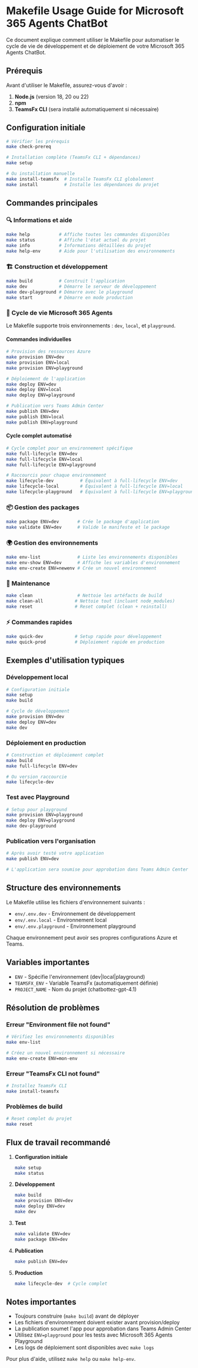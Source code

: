 # Makefile Usage Guide for Microsoft 365 Agents ChatBot

Ce document explique comment utiliser le Makefile pour automatiser le cycle de vie de développement et de déploiement de votre Microsoft 365 Agents ChatBot.

## Prérequis

Avant d'utiliser le Makefile, assurez-vous d'avoir :

1. **Node.js** (version 18, 20 ou 22)
2. **npm** 
3. **TeamsFx CLI** (sera installé automatiquement si nécessaire)

## Configuration initiale

```bash
# Vérifier les prérequis
make check-prereq

# Installation complète (TeamsFx CLI + dépendances)
make setup

# Ou installation manuelle
make install-teamsfx  # Installe TeamsFx CLI globalement
make install          # Installe les dépendances du projet
```

## Commandes principales

### 🔍 Informations et aide

```bash
make help           # Affiche toutes les commandes disponibles
make status         # Affiche l'état actuel du projet
make info           # Informations détaillées du projet
make help-env       # Aide pour l'utilisation des environnements
```

### 🏗️ Construction et développement

```bash
make build          # Construit l'application
make dev            # Démarre le serveur de développement
make dev-playground # Démarre avec le playground
make start          # Démarre en mode production
```

### 🚀 Cycle de vie Microsoft 365 Agents

Le Makefile supporte trois environnements : `dev`, `local`, et `playground`.

#### Commandes individuelles

```bash
# Provision des ressources Azure
make provision ENV=dev
make provision ENV=local
make provision ENV=playground

# Déploiement de l'application
make deploy ENV=dev
make deploy ENV=local  
make deploy ENV=playground

# Publication vers Teams Admin Center
make publish ENV=dev
make publish ENV=local
make publish ENV=playground
```

#### Cycle complet automatisé

```bash
# Cycle complet pour un environnement spécifique
make full-lifecycle ENV=dev
make full-lifecycle ENV=local
make full-lifecycle ENV=playground

# Raccourcis pour chaque environnement
make lifecycle-dev          # Équivalent à full-lifecycle ENV=dev
make lifecycle-local        # Équivalent à full-lifecycle ENV=local
make lifecycle-playground   # Équivalent à full-lifecycle ENV=playground
```

### 📦 Gestion des packages

```bash
make package ENV=dev       # Crée le package d'application
make validate ENV=dev      # Valide le manifeste et le package
```

### 🌍 Gestion des environnements

```bash
make env-list              # Liste les environnements disponibles
make env-show ENV=dev      # Affiche les variables d'environnement
make env-create ENV=newenv # Crée un nouvel environnement
```

### 🧹 Maintenance

```bash
make clean                 # Nettoie les artéfacts de build
make clean-all            # Nettoie tout (incluant node_modules)
make reset                # Reset complet (clean + reinstall)
```

### ⚡ Commandes rapides

```bash
make quick-dev            # Setup rapide pour développement
make quick-prod           # Déploiement rapide en production
```

## Exemples d'utilisation typiques

### Développement local

```bash
# Configuration initiale
make setup
make build

# Cycle de développement
make provision ENV=dev
make deploy ENV=dev
make dev
```

### Déploiement en production

```bash
# Construction et déploiement complet
make build
make full-lifecycle ENV=dev

# Ou version raccourcie
make lifecycle-dev
```

### Test avec Playground

```bash
# Setup pour playground
make provision ENV=playground
make deploy ENV=playground
make dev-playground
```

### Publication vers l'organisation

```bash
# Après avoir testé votre application
make publish ENV=dev

# L'application sera soumise pour approbation dans Teams Admin Center
```

## Structure des environnements

Le Makefile utilise les fichiers d'environnement suivants :

- `env/.env.dev` - Environnement de développement
- `env/.env.local` - Environnement local
- `env/.env.playground` - Environnement playground

Chaque environnement peut avoir ses propres configurations Azure et Teams.

## Variables importantes

- `ENV` - Spécifie l'environnement (dev|local|playground)
- `TEAMSFX_ENV` - Variable TeamsFx (automatiquement définie)
- `PROJECT_NAME` - Nom du projet (chatbottez-gpt-4.1)

## Résolution de problèmes

### Erreur "Environment file not found"

```bash
# Vérifiez les environnements disponibles
make env-list

# Créez un nouvel environnement si nécessaire
make env-create ENV=mon-env
```

### Erreur "TeamsFx CLI not found"

```bash
# Installez TeamsFx CLI
make install-teamsfx
```

### Problèmes de build

```bash
# Reset complet du projet
make reset
```

## Flux de travail recommandé

1. **Configuration initiale**
   ```bash
   make setup
   make status
   ```

2. **Développement**
   ```bash
   make build
   make provision ENV=dev
   make deploy ENV=dev
   make dev
   ```

3. **Test**
   ```bash
   make validate ENV=dev
   make package ENV=dev
   ```

4. **Publication**
   ```bash
   make publish ENV=dev
   ```

5. **Production**
   ```bash
   make lifecycle-dev  # Cycle complet
   ```

## Notes importantes

- Toujours construire (`make build`) avant de déployer
- Les fichiers d'environnement doivent exister avant provision/deploy
- La publication soumet l'app pour approbation dans Teams Admin Center
- Utilisez `ENV=playground` pour les tests avec Microsoft 365 Agents Playground
- Les logs de déploiement sont disponibles avec `make logs`

Pour plus d'aide, utilisez `make help` ou `make help-env`.

